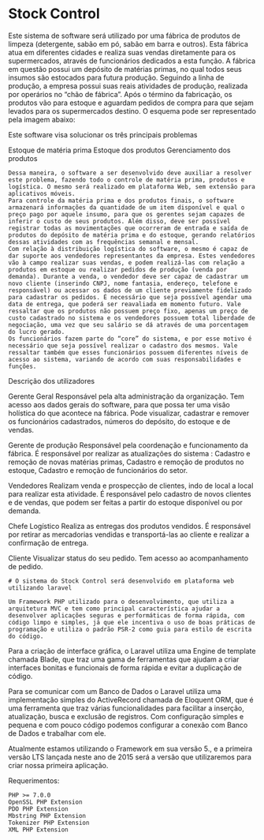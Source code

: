 # Stock Control
  Este sistema de software será utilizado por uma fábrica de produtos de limpeza (detergente, sabão em pó, sabão em barra e outros). Esta fábrica atua em diferentes cidades e realiza suas vendas diretamente para os supermercados, através de funcionários dedicados a esta função. 
  A fábrica em questão possui um depósito de matérias primas, no qual todos seus insumos são estocados para futura produção. Seguindo a linha de produção, a empresa possui suas reais atividades de produção, realizada por operários no “chão de fábrica”. Após o término da fabricação, os produtos vão para estoque e aguardam pedidos de compra para que sejam levados para os supermercados destino. O esquema pode ser representado pela imagem abaixo:

  Este software visa solucionar os três principais problemas

  Estoque de matéria prima
  Estoque dos produtos
  Gerenciamento dos produtos

    Dessa maneira, o software a ser desenvolvido deve auxiliar a resolver este problema, fazendo todo o controle de matéria prima, produtos e logística. O mesmo será realizado em plataforma Web, sem extensão para aplicativos móveis. 
    Para controle da matéria prima e dos produtos finais, o software armazenará informações da quantidade de um item disponível e qual o preço pago por aquele insumo, para que os gerentes sejam capazes de inferir o custo de seus produtos. Além disso, deve ser possível registrar todas as movimentações que ocorreram de entrada e saída de produtos do depósito de matéria prima e do estoque, gerando relatórios dessas atividades com as frequências semanal e mensal.
    Com relação à distribuição logística do software, o mesmo é capaz de dar suporte aos vendedores representantes da empresa. Estes vendedores vão à campo realizar suas vendas, e podem realizá-las com relação a produtos em estoque ou realizar pedidos de produção (venda por demanda). Durante a venda, o vendedor deve ser capaz de cadastrar um novo cliente (inserindo CNPJ, nome fantasia, endereço, telefone e responsável) ou acessar os dados de um cliente previamente fidelizado para cadastrar os pedidos. É necessário que seja possível agendar uma data de entrega, que poderá ser reavaliada em momento futuro. Vale ressaltar que os produtos não possuem preço fixo, apenas um preço de custo cadastrado no sistema e os vendedores possuem total liberdade de negociação, uma vez que seu salário se dá através de uma porcentagem do lucro gerado.
    Os funcionários fazem parte do “core” do sistema, e por esse motivo é necessário que seja possível realizar o cadastro dos mesmos. Vale ressaltar também que esses funcionários possuem diferentes níveis de acesso ao sistema, variando de acordo com suas responsabilidades e funções.

  Descrição dos utilizadores

  Gerente Geral
    Responsável pela alta administração da organização.
    Tem acesso aos dados gerais do software, para que possa ter uma visão holística do que acontece na fábrica. Pode visualizar, cadastrar e remover os funcionários cadastrados, números do depósito, do estoque e de vendas.

  Gerente de produção
    Responsável pela coordenação e funcionamento da fábrica.
    É responsável por realizar as atualizações do sistema : Cadastro e remoção de novas matérias primas, Cadastro e remoção de produtos no estoque, Cadastro e remoção de funcionários do setor.

  Vendedores
    Realizam venda e prospecção de clientes, indo de local a local para realizar esta atividade.
    É responsável pelo cadastro de novos clientes e de vendas, que podem ser feitas a partir do estoque disponível ou por demanda.

  Chefe Logístico
    Realiza as entregas dos produtos vendidos.
    É responsável por retirar as mercadorias vendidas e transportá-las ao cliente e realizar a confirmação de entrega.

  Cliente
    Visualizar status do seu pedido.
    Tem acesso ao acompanhamento de pedido.
    
    # O sistema do Stock Control será desenvolvido em plataforma web utilizando laravel
    
    Um Framework PHP utilizado para o desenvolvimento, que utiliza a arquitetura MVC e tem como principal característica ajudar a desenvolver aplicações seguras e performáticas de forma rápida, com código limpo e simples, já que ele incentiva o uso de boas práticas de programação e utiliza o padrão PSR-2 como guia para estilo de escrita do código.

  Para a criação de interface gráfica, o Laravel utiliza uma Engine de template chamada Blade, que traz uma gama de ferramentas que ajudam a criar interfaces bonitas e funcionais de forma rápida e evitar a duplicação de código.

  Para se comunicar com um Banco de Dados o Laravel utiliza uma implementação simples do ActiveRecord chamada de Eloquent ORM, que é uma ferramenta que traz várias funcionalidades para facilitar a inserção, atualização, busca e exclusão de registros. Com configuração simples e pequena e com pouco código podemos configurar a conexão com Banco de Dados e trabalhar com ele.

  Atualmente estamos utilizando o Framework em sua versão 5., e a primeira versão LTS lançada neste ano de 2015 será a versão que utilizaremos para criar nossa primeira aplicação.
  
  Requerimentos:

    PHP >= 7.0.0
    OpenSSL PHP Extension
    PDO PHP Extension
    Mbstring PHP Extension
    Tokenizer PHP Extension
    XML PHP Extension

